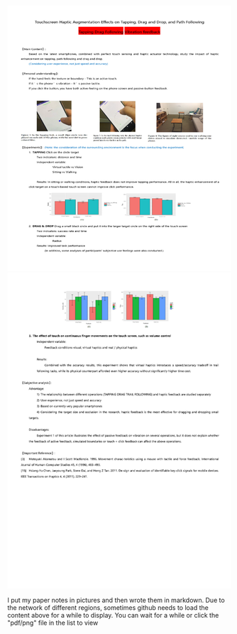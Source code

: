 ![](./Summary_1.png)
![](./Summary_2.png)
  
  
I put my paper notes in pictures and then wrote them in markdown. Due to the network of different regions, sometimes github needs to load the content above for a while to display. You can wait for a while or click the "pdf/png" file in the list to view